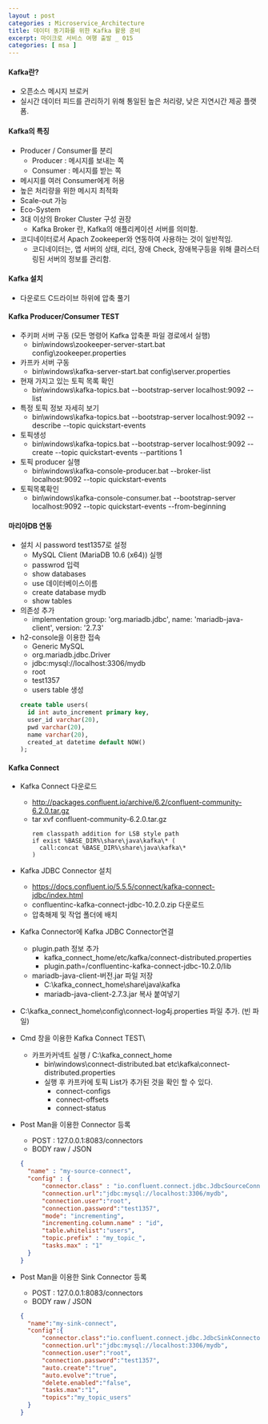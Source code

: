 ```yaml
---
layout : post
categories : Microservice_Architecture
title: 데이터 동기화를 위한 Kafka 활용 준비
excerpt: 마이크로 서비스 여행 출발 _ 015
categories: [ msa ]
---
```


#### Kafka란?
* 오픈소스 메시지 브로커
* 실시간 데이터 피드를 관리하기 위해 통일된 높은 처리량, 낮은 지연시간 제공 플랫폼.

#### Kafka의 특징
* Producer / Consumer를 분리
  - Producer : 메시지를 보내는 쪽
  - Consumer : 메시지를 받는 쪽
* 메시지를 여러 Consumer에게 허용
* 높은 처리량을 위한 메시지 최적화
* Scale-out 가능
* Eco-System
* 3대 이상의 Broker Cluster 구성 권장
  - Kafka Broker 란, Kafka의 애플리케이션 서버를 의미함.
* 코디네이터로서 Apach Zookeeper와 연동하여 사용하는 것이 일반적임.
  - 코디네이터는, 앱 서버의 상태, 리더, 장애 Check, 장애복구등을 위해 클러스터링된 서버의 정보를 관리함.

#### Kafka 설치
* 다운로드 C드라이브 하위에 압축 풀기

#### Kafka Producer/Consumer TEST
* 주키퍼 서버 구동 (모든 명령어 Kafka 압축푼 파일 경로에서 실행)
  - bin\windows\zookeeper-server-start.bat config\zookeeper.properties
* 카프카 서버 구동
  - bin\windows\kafka-server-start.bat config\server.properties
* 현재 가지고 있는 토픽 목록 확인
  - bin\windows\kafka-topics.bat --bootstrap-server localhost:9092 --list
* 특정 토픽 정보 자세히 보기
  - bin\windows\kafka-topics.bat --bootstrap-server localhost:9092 --describe --topic quickstart-events
* 토픽생성
  - bin\windows\kafka-topics.bat --bootstrap-server localhost:9092 --create --topic quickstart-events --partitions 1
* 토픽 producer 실행
  - bin\windows\kafka-console-producer.bat --broker-list localhost:9092 --topic quickstart-events
* 토픽목록확인 
  - bin\windows\kafka-console-consumer.bat --bootstrap-server localhost:9092 --topic quickstart-events --from-beginning


#### 마리아DB 연동
* 설치 시 password test1357로 설정
  - MySQL Client (MariaDB 10.6 (x64)) 실행
  - passwrod 입력
  - show databases
  - use 데이터베이스이름
  - create database mydb
  - show tables
* 의존성 추가
  + implementation group: 'org.mariadb.jdbc', name: 'mariadb-java-client', version: '2.7.3'
* h2-console을 이용한 접속
  + Generic MySQL
  + org.mariadb.jdbc.Driver
  + jdbc:mysql://localhost:3306/mydb
  + root
  + test1357
  + users table 생성
  ```sql
  create table users(
    id int auto_increment primary key,
    user_id varchar(20),
    pwd varchar(20),
    name varchar(20),
    created_at datetime default NOW()
  );
  ```

#### Kafka Connect
* Kafka Connect 다운로드
  - http://packages.confluent.io/archive/6.2/confluent-community-6.2.0.tar.gz
  - tar xvf confluent-community-6.2.0.tar.gz
    ```
    rem classpath addition for LSB style path
    if exist %BASE_DIR%\share\java\kafka\* (
      call:concat %BASE_DIR%\share\java\kafka\*
    )
    ```
* Kafka JDBC Connector 설치
  - https://docs.confluent.io/5.5.5/connect/kafka-connect-jdbc/index.html
  - confluentinc-kafka-connect-jdbc-10.2.0.zip 다운로드
  - 압축해제 및 작업 폴더에 배치
* Kafka Connector에 Kafka JDBC Connector연결
  + plugin.path 정보 추가
    - kafka_connect_home/etc/kafka/connect-distributed.properties
    - plugin.path=/confluentinc-kafka-connect-jdbc-10.2.0/lib
  + mariadb-java-client-버전.jar 파일 저장
    - C:\kafka_connect_home\share\java\kafka
    - mariadb-java-client-2.7.3.jar 복사 붙여넣기
* C:\kafka_connect_home\config\connect-log4j.properties 파일 추가. (빈 파일)

* Cmd 창을 이용한 Kafka Connect TEST\  
  + 카프카커넥트 실행 / C:\kafka_connect_home 
    - bin\windows\connect-distributed.bat etc\kafka\connect-distributed.properties
    - 실행 후 카프카에 토픽 List가 추가된 것을 확인 할 수 있다.
      - connect-configs
      - connect-offsets
      - connect-status

* Post Man을 이용한 Connector 등록 
  - POST : 127.0.0.1:8083/connectors
  - BODY raw / JSON
  ```json
  {
    "name" : "my-source-connect",
    "config" : {
        "connector.class" : "io.confluent.connect.jdbc.JdbcSourceConnector",
        "connection.url":"jdbc:mysql://localhost:3306/mydb",
        "connection.user":"root",
        "connection.password":"test1357",
        "mode": "incrementing",
        "incrementing.column.name" : "id",
        "table.whitelist":"users",
        "topic.prefix" : "my_topic_",
        "tasks.max" : "1"
    }
  }
  ```
* Post Man을 이용한 Sink Connector 등록
  - POST : 127.0.0.1:8083/connectors
  - BODY raw / JSON
  ```json
  {
    "name":"my-sink-connect",
    "config":{
        "connector.class":"io.confluent.connect.jdbc.JdbcSinkConnector",
        "connection.url":"jdbc:mysql://localhost:3306/mydb",
        "connection.user":"root",
        "connection.password":"test1357",
        "auto.create":"true",
        "auto.evolve":"true",
        "delete.enabled":"false",
        "tasks.max":"1",
        "topics":"my_topic_users"
    }
  }
  ```